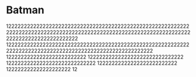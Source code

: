 # Batman

122222222222222222222222222222222222222222222222222222222222222222222222222222222222222222222222222222222222222222222222222222222222222222222
1222222222222222222222222222222222222222222222222222222222222222222222222222222222222222222222222222222222
12222222222222222222222222
1222222222222222222222222222222
12222222222222222222222222222
12222222222222222222222222
122222222222222222222
12
